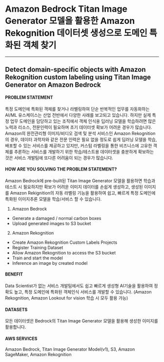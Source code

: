 # Amazon Bedrock Titan Image Generator 모델을 활용한 Amazon Rekognition 데이터셋 생성으로 도메인 특화된 객체 찾기

---



## Detect domain-specific objects with Amazon Rekognition custom labeling using Titan Image Generator on Amazon Bedrock

 
#### PROBLEM STATEMENT
특정 도메인에 특화된 객체를 찾거나 라벨링하여 단순 반복적인 업무를 자동화하는 AI/ML 유스케이스는 산업 전반에서 다양한 사례를 보고되고 있습니다. 하지만 실제 특정 업무 도메인을 담당하고 있는 조직에서 객체 인식용 딥러닝 모델을 학습하려면 많은 노력과 리소스, 전문인력이 필요하며 초기 데이터셋 확보가 어려운 경우가 많습니다. 
Amazon의 완전관리형 이미지/비디오 검색 및 분석 서비스인 Amazon Rekognition의 경우, 데이터 과학자와 같은 전문 인력은 필요 없을 정도로 쉽게 딥러닝 모델을 학습, 배포할 수 있는 서비스를 제공하고 있지만, 커스텀 라벨링을 통한 비즈니스에 고유한 객체를 추론하는 서비스를 개발하기 위한 학습/테스트용 데이터셋을 충분하게 확보하는 것은 서비스 개발팀에 또다른 어려움이 되는 경우가 많습니다. 

 
#### HOW ARE YOU SOLVING THE PROBLEM STATEMENT?
Amazon Bedrock에 pre-built된 Titan Image Generator 모델을 활용하면 학습과 테스트 시 필요하지만 확보가 어려운 이미지 데이터를 손쉽게 생성하고, 생성된 이미지를 Amazon Rekignition의 자동 라벨링 기능을 활용하여 쉽고, 빠르게 특정 도메인에 특화된 이미지추론 모델을 학습/서비스 할 수 있습니다. 

1. Amazon Bedrock
 - Generate a damaged / normal carbon boxes
 - Upload generated images to S3 bucket
2. Amazon Rekognition
 - Create Amazon Rekognition Custom Labels Projects
 - Register Training Dataset
 - Allow Amazon Rekognition to access the S3 bucket
 - Train and start the model
 - Inference an image by created model
 
#### BENEFIT
Data Scientist가 없는 서비스 개발팀에서도 쉽고 빠르게 생성형 AI기술을 활용하여 정확도 높고, 특정 도메인에 특화된 객체인식 서비스를 개발할 수 있습니다.  (Amazon Rekognition, Amazon Lookout for vision 학습 시 모두 활용 가능) 

 
#### DATASETS
모든 데이터셋은 Bedrock의 Titan Image Generator 모델을 활용해 생성한 이미지를 활용합니다. 

 
#### AWS SERVICES
Amazon Bedrock, Titan Image Generator Model(v1), S3, Amazon SageMaker, Amazon Rekognition
 

